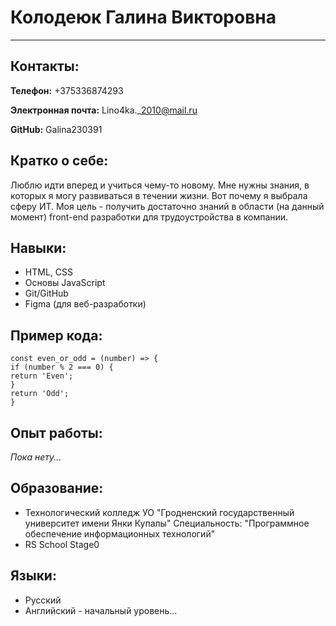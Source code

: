 # Колодеюк Галина Викторовна

---
## Контакты:

**Телефон:** +375336874293

**Электронная почта:** Lino4ka.\_2010@mail.ru

**GitHub:** Galina230391

## Кратко о себе:
Люблю идти вперед и учиться чему-то новому. Мне нужны знания, в которых я могу развиваться в течении жизни.
Вот почему я выбрала сферу ИТ. Моя цель - получить достаточно знаний в области (на данный момент) front-end разработки для трудоустройства в компании.

## Навыки:

* HTML, CSS
* Основы  JavaScript
* Git/GitHub
* Figma (для веб-разработки)

## Пример кода:
```
const even_or_odd = (number) => {
if (number % 2 === 0) {
return 'Even';
}
return 'Odd';
}
```

## Опыт работы:

_Пока нету..._

## Образование:

* Технологический колледж УО "Гродненский государственный университет имени Янки Купалы" 
  Специальность: "Программное обеспечение информационных технологий"
* RS School Stage0

## Языки:
* Русский 
* Английский - начальный уровень...


